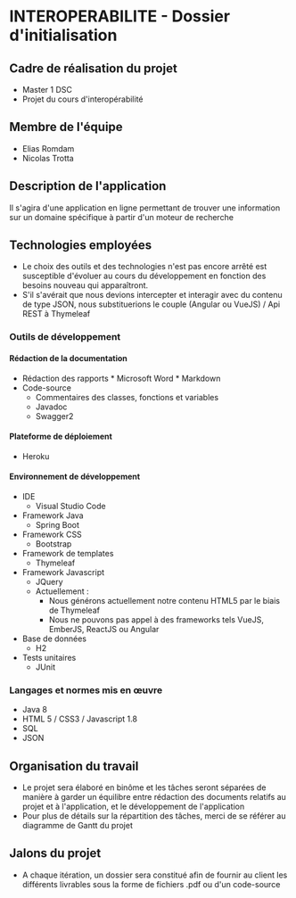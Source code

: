 # INTEROPERABILITE - Dossier d'initialisation

## Cadre de réalisation du projet

* Master 1 DSC
* Projet du cours d'interopérabilité

## Membre de l'équipe

* Elias Romdam
* Nicolas Trotta

## Description de l'application

Il s'agira d'une application en ligne permettant de trouver une information sur un domaine spécifique à partir d'un moteur de recherche

## Technologies employées

* Le choix des outils et des technologies n'est pas encore arrêté est susceptible d'évoluer au cours du développement en fonction des besoins nouveau qui apparaîtront.
* S'il s'avérait que nous devions intercepter et interagir avec du contenu de type JSON, nous substituerions le couple (Angular ou VueJS) / Api REST à Thymeleaf

### Outils de développement

#### Rédaction de la documentation

* Rédaction des rapports
		* Microsoft Word
		* Markdown
* Code-source
	* Commentaires des classes, fonctions et variables
	* Javadoc
	* Swagger2

#### Plateforme de déploiement

* Heroku

#### Environnement de développement

* IDE
	* Visual Studio Code
* Framework Java
	* Spring Boot
* Framework CSS
	* Bootstrap
* Framework de templates
	* Thymeleaf
* Framework Javascript
	* JQuery 
	* Actuellement :
		* Nous générons actuellement notre contenu HTML5 par le biais de Thymeleaf
		* Nous ne pouvons pas appel à des frameworks tels VueJS, EmberJS, ReactJS ou Angular
* Base de données 
	* H2
* Tests unitaires
	* JUnit

### Langages et normes mis en œuvre

* Java 8
* HTML 5 / CSS3 / Javascript 1.8
* SQL
* JSON

## Organisation du travail

* Le projet sera élaboré en binôme et les tâches seront séparées de manière à garder un équilibre entre rédaction des documents relatifs au projet et à l'application, et le développement de l'application
* Pour plus de détails sur la répartition des tâches, merci de se référer au diagramme de Gantt du projet

## Jalons du projet

* A chaque itération, un dossier sera constitué afin de fournir au client les différents livrables sous la forme de fichiers .pdf ou d'un code-source